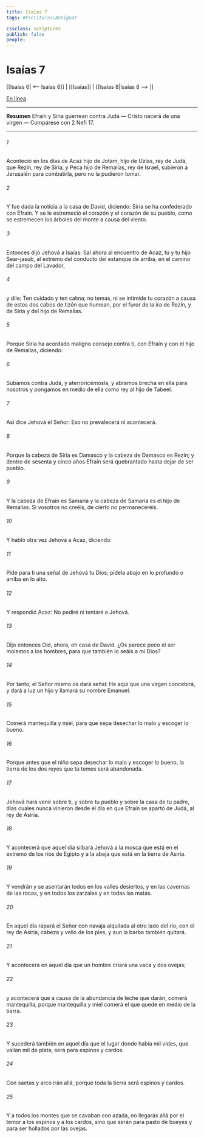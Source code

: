 ```yaml
---
title: Isaías 7
tags: #Escrituras\AntiguoT

cssclass: scriptures
publish: false
people:
---
```


# Isaías 7
[[Isaías 6| <-- Isaías 6]] | [[Isaías]] | [[Isaías 8|Isaías 8 --> ]]

[En línea](https://churchofjesuschrist.org/study/scriptures/ot/isa/7?lang=spa)

---
__Resumen__
Efraín y Siria guerrean contra Judá — Cristo nacerá de una virgen — Compárese con 2 Nefi 17.

---
###### 1 
Aconteció en los días de Acaz hijo de Jotam, hijo de Uzías, rey de Judá, que Rezín, rey de Siria, y Peca hijo de Remalías, rey de Israel, subieron a Jerusalén para combatirla, pero no la pudieron tomar.

###### 2 
Y fue dada la noticia a la casa de David, diciendo: Siria se ha confederado con Efraín. Y se le estremeció el corazón y el corazón de su pueblo, como se estremecen los árboles del monte a causa del viento.

###### 3 
Entonces dijo Jehová a Isaías: Sal ahora al encuentro de Acaz, tú y tu hijo Sear-jasub, al extremo del conducto del estanque de arriba, en el camino del campo del Lavador,

###### 4 
y dile: Ten cuidado y ten calma; no temas, ni se intimide tu corazón a causa de estos dos cabos de tizón que humean, por el furor de la ira de Rezín, y de Siria y del hijo de Remalías.

###### 5 
Porque Siria ha acordado maligno consejo contra ti, con Efraín y con el hijo de Remalías, diciendo:

###### 6 
Subamos contra Judá, y aterroricémosla, y abramos brecha en ella para nosotros y pongamos en medio de ella como rey al hijo de Tabeel.

###### 7 
Así dice Jehová el Señor: Eso no prevalecerá ni acontecerá.

###### 8 
Porque la cabeza de Siria es Damasco y la cabeza de Damasco es Rezín; y dentro de sesenta y cinco años Efraín será quebrantado hasta dejar de ser pueblo.

###### 9 
Y la cabeza de Efraín es Samaria y la cabeza de Samaria es el hijo de Remalías. Si vosotros no creéis, de cierto no permaneceréis.

###### 10 
Y habló otra vez Jehová a Acaz, diciendo:

###### 11 
Pide para ti una señal de Jehová tu Dios; pídela abajo en lo profundo o arriba en lo alto.

###### 12 
Y respondió Acaz: No pediré ni tentaré a Jehová.

###### 13 
Dijo entonces  Oíd, ahora, oh casa de David. ¿Os parece poco el ser molestos a los hombres, para que también lo seáis a mi Dios?

###### 14 
Por tanto, el Señor mismo os dará señal: He aquí que una virgen concebirá, y dará a luz un hijo y llamará su nombre Emanuel.

###### 15 
Comerá mantequilla y miel, para que sepa desechar lo malo y escoger lo bueno.

###### 16 
Porque antes que el niño sepa desechar lo malo y escoger lo bueno, la tierra de los dos reyes que tú temes será abandonada.

###### 17 
Jehová hará venir sobre ti, y sobre tu pueblo y sobre la casa de tu padre, días cuales nunca vinieron desde el día en que Efraín se apartó de Judá,  al rey de Asiria.

###### 18 
Y acontecerá que aquel día silbará Jehová a la mosca que está en el extremo de los ríos de Egipto y a la abeja que está en la tierra de Asiria.

###### 19 
Y vendrán y se asentarán todos en los valles desiertos, y en las cavernas de las rocas, y en todos los zarzales y en todas las matas.

###### 20 
En aquel día rapará el Señor con navaja alquilada al otro lado del río, con el rey de Asiria, cabeza y vello de los pies, y aun la barba también quitará.

###### 21 
Y acontecerá en aquel día que un hombre criará una vaca y dos ovejas;

###### 22 
y acontecerá que a causa de la abundancia de leche que darán, comerá mantequilla, porque mantequilla y miel comerá el que quede en medio de la tierra.

###### 23 
Y sucederá también en aquel día que el lugar donde había mil vides, que valían mil  de plata, será para espinos y cardos.

###### 24 
Con saetas y arco irán allá, porque toda la tierra será espinos y cardos.

###### 25 
Y a todos los montes que se cavaban con azada, no llegarás allá por el temor a los espinos y a los cardos, sino que serán para pasto de bueyes y para ser hollados por las ovejas.

